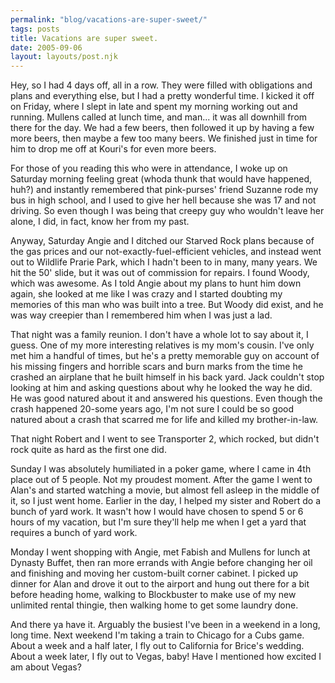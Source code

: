 ```yaml
---
permalink: "blog/vacations-are-super-sweet/"
tags: posts
title: Vacations are super sweet.
date: 2005-09-06
layout: layouts/post.njk
---
```


Hey, so I had 4 days off, all in a row. They were filled with obligations and plans and everything else, but I had a pretty wonderful time. I kicked it off on Friday, where I slept in late and spent my morning working out and running. Mullens called at lunch time, and man... it was all downhill from there for the day. We had a few beers, then followed it up by having a few more beers, then maybe a few too many beers. We finished just in time for him to drop me off at Kouri's for even more beers. 

For those of you reading this who were in attendance, I woke up on Saturday morning feeling great (whoda thunk that would have happened, huh?) and instantly remembered that pink-purses' friend Suzanne rode my bus in high school, and I used to give her hell because she was 17 and not driving. So even though I was being that creepy guy who wouldn't leave her alone, I did, in fact, know her from my past. 

Anyway, Saturday Angie and I ditched our Starved Rock plans because of the gas prices and our not-exactly-fuel-efficient vehicles, and instead went out to Wildlife Prarie Park, which I hadn't been to in many, many years. We hit the 50' slide, but it was out of commission for repairs. I found Woody, which was awesome. As I told Angie about my plans to hunt him down again, she looked at me like I was crazy and I started doubting my memories of this man who was built into a tree. But Woody did exist, and he was way creepier than I remembered him when I was just a lad. 

That night was a family reunion. I don't have a whole lot to say about it, I guess. One of my more interesting relatives is my mom's cousin. I've only met him a handful of times, but he's a pretty memorable guy on account of his missing fingers and horrible scars and burn marks from the time he crashed an airplane that he built himself in his back yard. Jack couldn't stop looking at him and asking questions about why he looked the way he did. He was good natured about it and answered his questions. Even though the crash happened 20-some years ago, I'm not sure I could be so good natured about a crash that scarred me for life and killed my brother-in-law. 

That night Robert and I went to see Transporter 2, which rocked, but didn't rock quite as hard as the first one did. 

Sunday I was absolutely humiliated in a poker game, where I came in 4th place out of 5 people. Not my proudest moment. After the game I went to Alan's and started watching a movie, but almost fell asleep in the middle of it, so I just went home. Earlier in the day, I helped my sister and Robert do a bunch of yard work. It wasn't how I would have chosen to spend 5 or 6 hours of my vacation, but I'm sure they'll help me when I get a yard that requires a bunch of yard work. 

Monday I went shopping with Angie, met Fabish and Mullens for lunch at Dynasty Buffet, then ran more errands with Angie before changing her oil and finishing and moving her custom-built corner cabinet. I picked up dinner for Alan and drove it out to the airport and hung out there for a bit before heading home, walking to Blockbuster to make use of my new unlimited rental thingie, then walking home to get some laundry done. 

And there ya have it. Arguably the busiest I've been in a weekend in a long, long time. Next weekend I'm taking a train to Chicago for a Cubs game. About a week and a half later, I fly out to California for Brice's wedding. About a week later, I fly out to Vegas, baby! Have I mentioned how excited I am about Vegas?